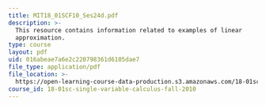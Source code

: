 ```yaml
---
title: MIT18_01SCF10_Ses24d.pdf
description: >-
  This resource contains information related to examples of linear
  approximation.
type: course
layout: pdf
uid: 016abeae7a6e2c220798361d6105dae7
file_type: application/pdf
file_location: >-
  https://open-learning-course-data-production.s3.amazonaws.com/18-01sc-single-variable-calculus-fall-2010/016abeae7a6e2c220798361d6105dae7_MIT18_01SCF10_Ses24d.pdf
course_id: 18-01sc-single-variable-calculus-fall-2010
---
```

